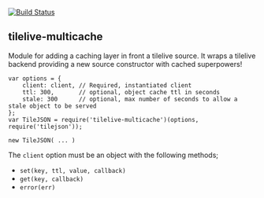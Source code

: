 [![Build Status](https://travis-ci.org/mapbox/tilelive-multicache.png?branch=master)](https://travis-ci.org/mapbox/tilelive-multicache)

tilelive-multicache
--------------
Module for adding a caching layer in front a tilelive source. It wraps a tilelive backend providing a new source constructor with cached superpowers!

    var options = {
        client: client, // Required, instantiated client
        ttl: 300,       // optional, object cache ttl in seconds
        stale: 300      // optional, max number of seconds to allow a stale object to be served
    };
    var TileJSON = require('tilelive-multicache')(options, require('tilejson'));

    new TileJSON( ... )


The `client` option must be an object with the following methods;

- `set(key, ttl, value, callback)`
- `get(key, callback)`
- `error(err)`
